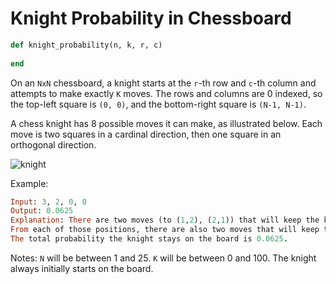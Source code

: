 # Knight Probability in Chessboard

``` Ruby
def knight_probability(n, k, r, c)
    
end
```

On an `NxN` chessboard, a knight starts at the `r`-th row and `c`-th column and attempts to make exactly `K` moves. The rows and columns are 0 indexed, so the top-left square is `(0, 0)`, and the bottom-right square is `(N-1, N-1)`.

A chess knight has 8 possible moves it can make, as illustrated below. Each move is two squares in a cardinal direction, then one square in an orthogonal direction.

![knight](https://user-images.githubusercontent.com/439933/31634734-82c6268a-b292-11e7-804b-86a2c709461d.png)

Example:
```Ruby
Input: 3, 2, 0, 0
Output: 0.0625
Explanation: There are two moves (to (1,2), (2,1)) that will keep the knight on the board.
From each of those positions, there are also two moves that will keep the knight on the board.
The total probability the knight stays on the board is 0.0625.
```

Notes:
`N` will be between 1 and 25.
`K` will be between 0 and 100.
The knight always initially starts on the board.

